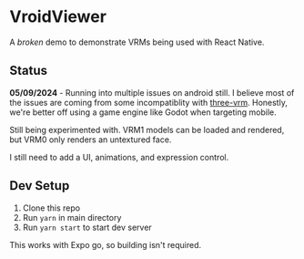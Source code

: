 # VroidViewer
A *broken* demo to demonstrate VRMs being used with React Native.

## Status
**05/09/2024** - Running into multiple issues on android still. I believe most of the issues are coming from some incompatiblity with [three-vrm](https://github.com/pixiv/three-vrm). Honestly, we're better off using a game engine like Godot when targeting mobile. 

Still being experimented with. VRM1 models can be loaded and rendered, but VRM0 only renders an untextured face.

I still need to add a UI, animations, and expression control.

## Dev Setup
1. Clone this repo
2. Run `yarn` in main directory
3. Run `yarn start` to start dev server

This works with Expo go, so building isn't required.